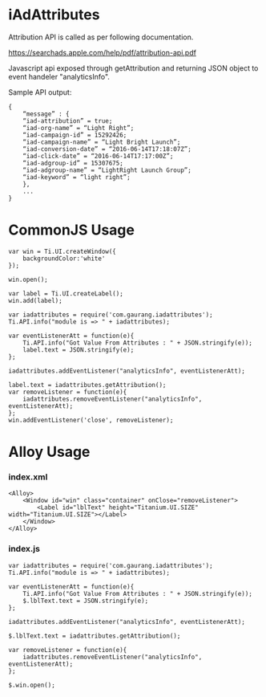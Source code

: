 # iAdAttributes

Attribution API is called as per following documentation.

https://searchads.apple.com/help/pdf/attribution-api.pdf

Javascript api exposed through getAttribution and returning JSON object to event handeler "analyticsInfo".

Sample API output:

```
{
	“message” : {
	“iad-attribution” = true;
	“iad-org-name” = “Light Right”;
	“iad-campaign-id” = 15292426;
	“iad-campaign-name” = “Light Bright Launch”;
	“iad-conversion-date” = “2016-06-14T17:18:07Z”;
	“iad-click-date” = “2016-06-14T17:17:00Z”;
	“iad-adgroup-id” = 15307675;
	“iad-adgroup-name” = “LightRight Launch Group”;
	“iad-keyword” = “light right”;
	},
	...
}
```

# CommonJS Usage

```
var win = Ti.UI.createWindow({
	backgroundColor:'white'
});

win.open();

var label = Ti.UI.createLabel();
win.add(label);

var iadattributes = require('com.gaurang.iadattributes');
Ti.API.info("module is => " + iadattributes);

var eventListenerAtt = function(e){
	Ti.API.info("Got Value From Attributes : " + JSON.stringify(e));
	label.text = JSON.stringify(e);
};

iadattributes.addEventListener("analyticsInfo", eventListenerAtt);

label.text = iadattributes.getAttribution();
var removeListener = function(e){
	iadattributes.removeEventListener("analyticsInfo", eventListenerAtt);
};
win.addEventListener('close', removeListener);
```

# Alloy Usage

### index.xml

```
<Alloy>
	<Window id="win" class="container" onClose="removeListener">
		<Label id="lblText" height="Titanium.UI.SIZE" width="Titanium.UI.SIZE"></Label>
	</Window>
</Alloy>
```
### index.js

```
var iadattributes = require('com.gaurang.iadattributes');
Ti.API.info("module is => " + iadattributes);

var eventListenerAtt = function(e){
	Ti.API.info("Got Value From Attributes : " + JSON.stringify(e));
	$.lblText.text = JSON.stringify(e);
};

iadattributes.addEventListener("analyticsInfo", eventListenerAtt);

$.lblText.text = iadattributes.getAttribution();

var removeListener = function(e){
	iadattributes.removeEventListener("analyticsInfo", eventListenerAtt);
};

$.win.open();
```